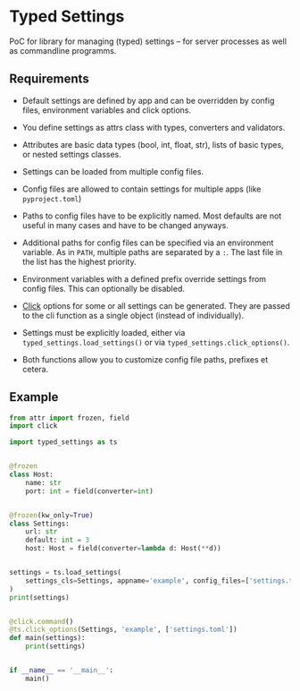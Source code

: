 # Typed Settings

PoC for library for managing (typed) settings – for server processes as
well as commandline programms.


## Requirements

- Default settings are defined by app and can be overridden by config
  files, environment variables and click options.

- You define settings as attrs class with types, converters and
  validators.

- Attributes are basic data types (bool, int, float, str), lists of
  basic types, or nested settings classes.

- Settings can be loaded from multiple config files.

- Config files are allowed to contain settings for multiple apps (like
  `pyproject.toml`)

- Paths to config files have to be explicitly named.  Most defaults are
  not useful in many cases and have to be changed anyways.

- Additional paths for config files can be specified via an environment
  variable.  As in `PATH`, multiple paths are separated by a `:`.  The
  last file in the list has the highest priority.

- Environment variables with a defined prefix override settings from
  config files.  This can optionally be disabled.

- [Click](https://click.palletsprojects.com/) options for some or all
  settings can be generated.  They are passed to the cli function as
  a single object (instead of individually).

- Settings must be explicitly loaded, either via
  `typed_settings.load_settings()` or via
  `typed_settings.click_options()`.

- Both functions allow you to customize config file paths, prefixes et
  cetera.


## Example

```python
from attr import frozen, field
import click

import typed_settings as ts


@frozen
class Host:
    name: str
    port: int = field(converter=int)


@frozen(kw_only=True)
class Settings:
    url: str
    default: int = 3
    host: Host = field(converter=lambda d: Host(**d))


settings = ts.load_settings(
    settings_cls=Settings, appname='example', config_files=['settings.toml']
)
print(settings)


@click.command()
@ts.click_options(Settings, 'example', ['settings.toml'])
def main(settings):
    print(settings)


if __name__ == '__main__':
    main()
```
